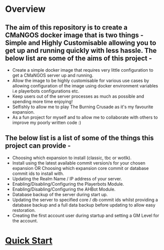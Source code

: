# Overview

## The aim of this repository is to create a CMaNGOS docker image that is two things - Simple and Highly Customisable allowing you to get up and running quickly with less hassle. The below list are some of the aims of this project -

- Create a simple docker image that requires very little configuration to get a CMaNGOS server up and running.
- Allow the image to be highly customisable for various use cases by allowing configuration of the image using docker environment variables i.e playerbots configurations etc.
- Keep users out of the server processes as much as possible and spending more time enjoying!
- Selfishly to allow me to play The Burning Crusade as it's my favourite expansion.
- As a fun project for myself and to allow me to collaborate with others to improve my poorly written code :)

## The below list is a list of some of the things this project can provide -

- Choosing which expansion to install (classic, tbc or wotlk).
- Install using the latest available commit version/s for your chosen expansion OR Choosing which expansion core commit or database commit ids to install with.
- Updating the Realm Name / IP address of your server.
- Enabling/Disabling/Configuring the Playerbots Module.
- Enabling/Disabling/Configuring the AHBot Module.
- Database backup of the server during start up.
- Updating the server to specified core / db commit ids whilst providing a database backup and a full data backup before updating to allow easy restoration.
- Creating the first account user during startup and setting a GM Level for the account.

# [Quick Start](https://github.com/beirbones/cmangos-in-docker/wiki/Quick-Start)
